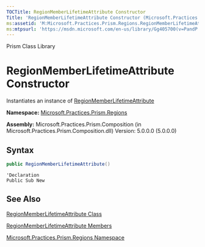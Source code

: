 ```yaml
---
TOCTitle: RegionMemberLifetimeAttribute Constructor
Title: 'RegionMemberLifetimeAttribute Constructor (Microsoft.Practices.Prism.Regions)'
ms:assetid: 'M:Microsoft.Practices.Prism.Regions.RegionMemberLifetimeAttribute.\#ctor'
ms:mtpsurl: 'https://msdn.microsoft.com/en-us/library/Gg405700(v=PandP.50)'
---
```


Prism Class Library

RegionMemberLifetimeAttribute Constructor
=========================================

Instantiates an instance of [RegionMemberLifetimeAttribute](https://msdn.microsoft.com/en-us/library/microsoft.practices.prism.regions.regionmemberlifetimeattribute(v=pandp.50))

**Namespace:** [Microsoft.Practices.Prism.Regions](https://msdn.microsoft.com/en-us/library/microsoft.practices.prism.regions(v=pandp.50))

**Assembly:** Microsoft.Practices.Prism.Composition (in Microsoft.Practices.Prism.Composition.dll) Version: 5.0.0.0 (5.0.0.0)


## Syntax


```C#
public RegionMemberLifetimeAttribute()
```
```VB
'Declaration
Public Sub New
```
See Also
--------


[RegionMemberLifetimeAttribute Class](https://msdn.microsoft.com/en-us/library/microsoft.practices.prism.regions.regionmemberlifetimeattribute(v=pandp.50))

[RegionMemberLifetimeAttribute Members](https://msdn.microsoft.com/en-us/library/microsoft.practices.prism.regions.regionmemberlifetimeattribute_members(v=pandp.50))

[Microsoft.Practices.Prism.Regions Namespace](https://msdn.microsoft.com/en-us/library/microsoft.practices.prism.regions(v=pandp.50))
